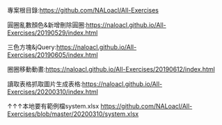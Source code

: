 ﻿
專案根目錄:https://github.com/NALoacl/All-Exercises

圓圈亂數顏色&新增刪除圓圈:https://naloacl.github.io/All-Exercises/20190529/index.html

三色方塊&jQuery:https://naloacl.github.io/All-Exercises/20190605/index.html

圈圈移動動畫:https://naloacl.github.io/All-Exercises/20190612/index.html

讀取表格抓取圖片生成表格:https://naloacl.github.io/All-Exercises/20200310/index.html

↑↑↑本地要有範例檔system.xlsx
https://github.com/NALoacl/All-Exercises/blob/master/20200310/system.xlsx

